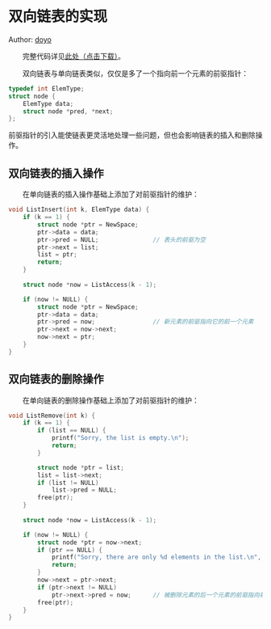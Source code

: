 # 双向链表的实现 

Author: [doyo](https://github.com/doyo2024)

&emsp;&emsp;完整代码详见<a href="https://ucas-ctf.github.io/posts/2024/2_advanced_C/code/ds_ex1/doubly_linked_list.c" download="doubly_linked_list.c">此处（点击下载）</a>。

&emsp;&emsp;双向链表与单向链表类似，仅仅是多了一个指向前一个元素的前驱指针：

```c
typedef int ElemType;
struct node {
    ElemType data;
    struct node *pred, *next;
};
```

前驱指针的引入能使链表更灵活地处理一些问题，但也会影响链表的插入和删除操作。

## 双向链表的插入操作

&emsp;&emsp;在单向链表的插入操作基础上添加了对前驱指针的维护：

```c
void ListInsert(int k, ElemType data) {
    if (k == 1) {
        struct node *ptr = NewSpace;
        ptr->data = data;
        ptr->pred = NULL;               // 表头的前驱为空
        ptr->next = list;
        list = ptr;
        return;
    }
    
    struct node *now = ListAccess(k - 1);

    if (now != NULL) {
        struct node *ptr = NewSpace;
        ptr->data = data;
        ptr->pred = now;                // 新元素的前驱指向它的前一个元素
        ptr->next = now->next;
        now->next = ptr;
    }
}
```

## 双向链表的删除操作

&emsp;&emsp;在单向链表的删除操作基础上添加了对前驱指针的维护：

```c
void ListRemove(int k) {
    if (k == 1) {
        if (list == NULL) {
            printf("Sorry, the list is empty.\n");
            return;
        }

        struct node *ptr = list;
        list = list->next;
        if (list != NULL)
	        list->pred = NULL;
        free(ptr);
    }
    
    struct node *now = ListAccess(k - 1);

    if (now != NULL) {
        struct node *ptr = now->next;
        if (ptr == NULL) {
        	printf("Sorry, there are only %d elements in the list.\n", k - 1);
            return;
		}
        now->next = ptr->next;
        if (ptr->next != NULL)
        	ptr->next->pred = now;      // 被删除元素的后一个元素的前驱指向被删除元素的前一个元素
        free(ptr);
    }
}
```